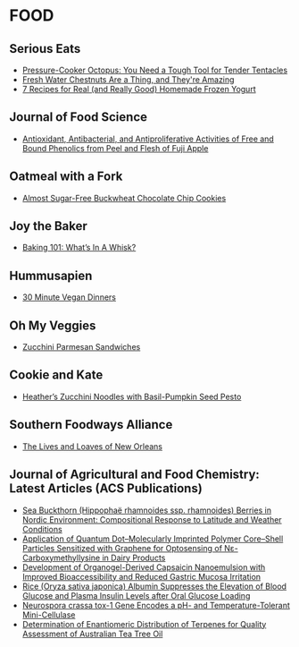 # FOOD

## Serious Eats
- [Pressure-Cooker Octopus: You Need a Tough Tool for Tender Tentacles](http://feeds.seriouseats.com/~r/seriouseatsfeaturesvideos/~3/OVLDywqMTCA/how-to-cook-tender-octopus-quick-fast-pressure-cooker.html)
- [Fresh Water Chestnuts Are a Thing, and They're Amazing](http://feeds.seriouseats.com/~r/seriouseatsfeaturesvideos/~3/O0CXepiyemE/what-to-do-with-fresh-chinese-water-chestnuts.html)
- [7 Recipes for Real (and Really Good) Homemade Frozen Yogurt](http://feeds.seriouseats.com/~r/seriouseatsfeaturesvideos/~3/z2PQF73xq90/frozen-yogurt-froyo-recipes.html)

## Journal of Food Science
- [Antioxidant, Antibacterial, and Antiproliferative Activities of Free and Bound Phenolics from Peel and Flesh of Fuji Apple](http://onlinelibrary.wiley.com/resolve/doi?DOI=10.1111%2F1750-3841.13353)

## Oatmeal with a Fork
- [Almost Sugar-Free Buckwheat Chocolate Chip Cookies](http://www.oatmealwithafork.com/2016/06/06/almost-sugar-free-buckwheat-chocolate-chip-cookies/)

## Joy the Baker
- [Baking 101:  What’s In A Whisk?](http://joythebaker.com/2016/06/baking-101-whats-in-a-whisk/)

## Hummusapien
- [30 Minute Vegan Dinners](http://www.hummusapien.com/30-minute-vegan-dinners/)

## Oh My Veggies
- [Zucchini Parmesan Sandwiches](http://ohmyveggies.com/zucchini-parmesan-sandwiches/)

## Cookie and Kate
- [Heather’s Zucchini Noodles with Basil-Pumpkin Seed Pesto](http://feedproxy.google.com/~r/CookieAndKate/~3/xj-y9ejboCQ/)

## Southern Foodways Alliance
- [The Lives and Loaves of New Orleans](http://www.southernfoodways.org/the-lives-and-loaves-of-new-orleans/)

## Journal of Agricultural and Food Chemistry: Latest Articles (ACS Publications)
- [Sea Buckthorn (Hippophaë rhamnoides ssp. rhamnoides) Berries in Nordic Environment: Compositional
Response to Latitude and Weather Conditions](http://feedproxy.google.com/~r/acs/jafcau/~3/I7Jo0OyA6G0/acs.jafc.6b00682)
- [Application of Quantum Dot–Molecularly Imprinted
Polymer Core–Shell Particles Sensitized with Graphene for Optosensing
of Nε-Carboxymethyllysine
in Dairy Products](http://feedproxy.google.com/~r/acs/jafcau/~3/JzIl7Nyhf0Q/acs.jafc.6b01504)
- [Development of Organogel-Derived Capsaicin Nanoemulsion
with Improved Bioaccessibility and Reduced Gastric Mucosa Irritation](http://feedproxy.google.com/~r/acs/jafcau/~3/CCikTWdCkAU/acs.jafc.6b01095)
- [Rice (Oryza sativa japonica) Albumin
Suppresses the Elevation of Blood Glucose and Plasma Insulin Levels
after Oral Glucose Loading](http://feedproxy.google.com/~r/acs/jafcau/~3/Sgtc-0vU_Ok/acs.jafc.6b00520)
- [Neurospora crassa tox-1 Gene Encodes a pH- and Temperature-Tolerant
Mini-Cellulase](http://feedproxy.google.com/~r/acs/jafcau/~3/0o2BGOiOxc0/acs.jafc.6b00043)
- [Determination of Enantiomeric Distribution of Terpenes for Quality
Assessment of Australian Tea Tree Oil](http://feedproxy.google.com/~r/acs/jafcau/~3/jnQ3JPSB-yU/acs.jafc.6b01803)


